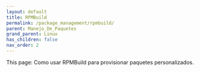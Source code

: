 ```yaml
---
layout: default
title: RPMBuild
permalink: /package_management/rpmbuild/
parent: Manejo_De_Paquetes
grand_parent: Linux
has_children: false
nav_order: 2
---
```


This page: Como usar RPMBuild para provisionar paquetes personalizados.